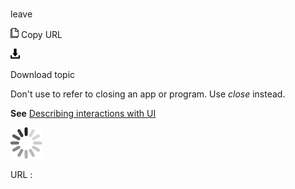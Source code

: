 # 

leave

![Copy URL](media/leave/Copy.png)
Copy URL

![Download](media/leave/Download.png)

Download topic

Don't use to refer to closing an app or program. Use *close* instead. 

**See** [Describing interactions with UI](https://worldready.cloudapp.net/Styleguide/Read?id=2700&topicid=26472)

![In progress](media/leave/activity-large.gif)

URL :
